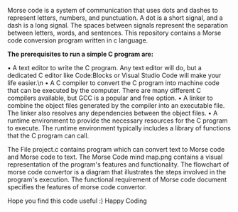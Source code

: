 Morse code is a system of communication that uses dots and dashes to represent letters, numbers, and punctuation.
A dot is a short signal, and a dash is a long signal.
The spaces between signals represent the separation between letters, words, and sentences.
This repository contains a Morse code conversion program written in c language.

**The prerequisites to run a simple C program are:**

•	A text editor to write the C program. Any text editor will do, but a dedicated C editor like Code:Blocks or Visual Studio Code will make your life easier.\n
•	A C compiler to convert the C program into machine code that can be executed by the computer. There are many different C compilers available, but GCC is a popular and free option.
•	A linker to combine the object files generated by the compiler into an executable file. The linker also resolves any dependencies between the object files.
•	A runtime environment to provide the necessary resources for the C program to execute. The runtime environment typically includes a library of functions that the C program can call.



The File project.c contains program which can convert text to Morse code and Morse code to text.
The Morse Code mind map.png contains a visual representation of the program's features and functionality.
The flowchart of morse code convertor is a diagram that illustrates the steps involved in the program's execution.
The functional requirement of Morse code document specifies the features of morse code convertor. 


Hope you find this code useful :) Happy Coding
